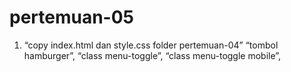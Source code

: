 # pertemuan-05
<ol>
<li>“copy index.html dan style.css folder pertemuan-04”
“tombol hamburger”,
“class menu-toggle”,
“class menu-toggle mobile”,</li>